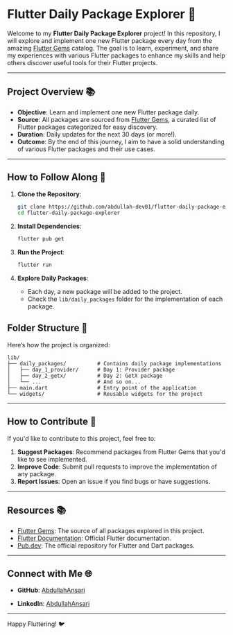 # **Flutter Daily Package Explorer** 🚀

Welcome to my **Flutter Daily Package Explorer** project! In this repository, I will explore and implement one new Flutter package every day from the amazing [Flutter Gems](https://fluttergems.dev/) catalog. The goal is to learn, experiment, and share my experiences with various Flutter packages to enhance my skills and help others discover useful tools for their Flutter projects.

---

## **Project Overview** 📚

- **Objective**: Learn and implement one new Flutter package daily.
- **Source**: All packages are sourced from [Flutter Gems](https://fluttergems.dev/), a curated list of Flutter packages categorized for easy discovery.
- **Duration**: Daily updates for the next 30 days (or more!).
- **Outcome**: By the end of this journey, I aim to have a solid understanding of various Flutter packages and their use cases.

---

## **How to Follow Along** 👣

1. **Clone the Repository**:

   ```bash
   git clone https://github.com/abdullah-dev01/flutter-daily-package-explorer.git
   cd flutter-daily-package-explorer
   ```

2. **Install Dependencies**:

   ```bash
   flutter pub get
   ```

3. **Run the Project**:

   ```bash
   flutter run
   ```

4. **Explore Daily Packages**:
   - Each day, a new package will be added to the project.
   - Check the `lib/daily_packages` folder for the implementation of each package.

## **Folder Structure** 📂

Here’s how the project is organized:

```
lib/
├── daily_packages/          # Contains daily package implementations
│   ├── day_1_provider/      # Day 1: Provider package
│   ├── day_2_getx/          # Day 2: GetX package
│   └── ...                  # And so on...
├── main.dart                # Entry point of the application
└── widgets/                 # Reusable widgets for the project
```

---

## **How to Contribute** 🤝

If you'd like to contribute to this project, feel free to:

1. **Suggest Packages**: Recommend packages from Flutter Gems that you'd like to see implemented.
2. **Improve Code**: Submit pull requests to improve the implementation of any package.
3. **Report Issues**: Open an issue if you find bugs or have suggestions.

---

## **Resources** 📚

- [Flutter Gems](https://fluttergems.dev/): The source of all packages explored in this project.
- [Flutter Documentation](https://flutter.dev/docs): Official Flutter documentation.
- [Pub.dev](https://pub.dev/): The official repository for Flutter and Dart packages.

---

## **Connect with Me** 🌐

- **GitHub**: [AbdullahAnsari](https://github.com/abdullah-dev01)
<!-- - **Twitter**: [Your Twitter Handle](https://twitter.com/your-handle) -->
- **LinkedIn**: [AbdullahAnsari](www.linkedin.com/in/abdullah-ansari-2917411a2)

---

Happy Fluttering! 🐦
